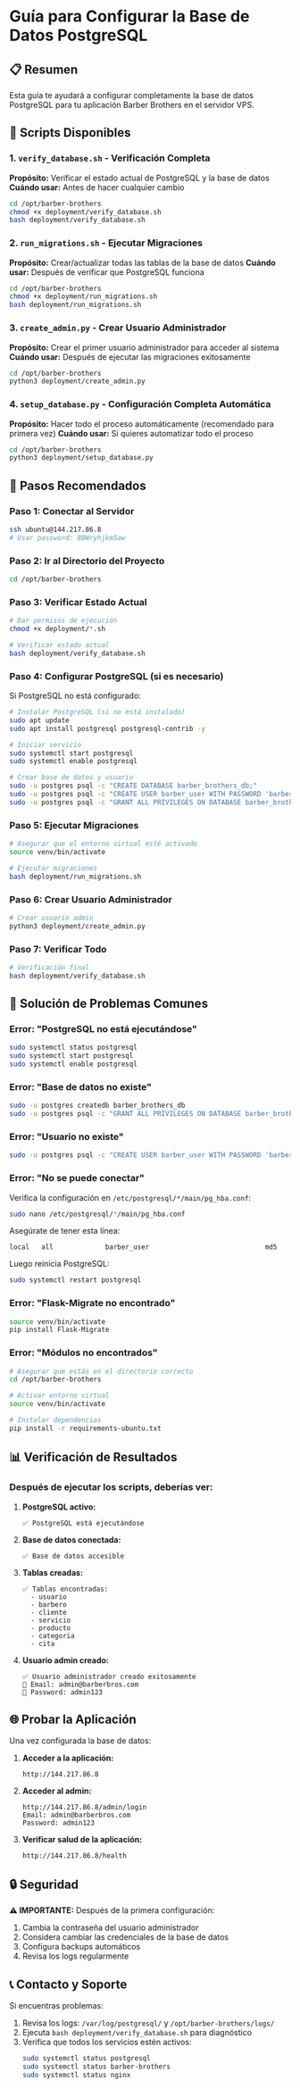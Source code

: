 # Guía para Configurar la Base de Datos PostgreSQL

## 📋 Resumen
Esta guía te ayudará a configurar completamente la base de datos PostgreSQL para tu aplicación Barber Brothers en el servidor VPS.

## 🚀 Scripts Disponibles

### 1. `verify_database.sh` - Verificación Completa
**Propósito:** Verificar el estado actual de PostgreSQL y la base de datos
**Cuándo usar:** Antes de hacer cualquier cambio

```bash
cd /opt/barber-brothers
chmod +x deployment/verify_database.sh
bash deployment/verify_database.sh
```

### 2. `run_migrations.sh` - Ejecutar Migraciones
**Propósito:** Crear/actualizar todas las tablas de la base de datos
**Cuándo usar:** Después de verificar que PostgreSQL funciona

```bash
cd /opt/barber-brothers
chmod +x deployment/run_migrations.sh
bash deployment/run_migrations.sh
```

### 3. `create_admin.py` - Crear Usuario Administrador
**Propósito:** Crear el primer usuario administrador para acceder al sistema
**Cuándo usar:** Después de ejecutar las migraciones exitosamente

```bash
cd /opt/barber-brothers
python3 deployment/create_admin.py
```

### 4. `setup_database.py` - Configuración Completa Automática
**Propósito:** Hacer todo el proceso automáticamente (recomendado para primera vez)
**Cuándo usar:** Si quieres automatizar todo el proceso

```bash
cd /opt/barber-brothers
python3 deployment/setup_database.py
```

## 📝 Pasos Recomendados

### Paso 1: Conectar al Servidor
```bash
ssh ubuntu@144.217.86.8
# Usar password: 8BWryhjkm5aw
```

### Paso 2: Ir al Directorio del Proyecto
```bash
cd /opt/barber-brothers
```

### Paso 3: Verificar Estado Actual
```bash
# Dar permisos de ejecución
chmod +x deployment/*.sh

# Verificar estado actual
bash deployment/verify_database.sh
```

### Paso 4: Configurar PostgreSQL (si es necesario)
Si PostgreSQL no está configurado:

```bash
# Instalar PostgreSQL (si no está instalado)
sudo apt update
sudo apt install postgresql postgresql-contrib -y

# Iniciar servicio
sudo systemctl start postgresql
sudo systemctl enable postgresql

# Crear base de datos y usuario
sudo -u postgres psql -c "CREATE DATABASE barber_brothers_db;"
sudo -u postgres psql -c "CREATE USER barber_user WITH PASSWORD 'barber_password_2024';"
sudo -u postgres psql -c "GRANT ALL PRIVILEGES ON DATABASE barber_brothers_db TO barber_user;"
```

### Paso 5: Ejecutar Migraciones
```bash
# Asegurar que el entorno virtual esté activado
source venv/bin/activate

# Ejecutar migraciones
bash deployment/run_migrations.sh
```

### Paso 6: Crear Usuario Administrador
```bash
# Crear usuario admin
python3 deployment/create_admin.py
```

### Paso 7: Verificar Todo
```bash
# Verificación final
bash deployment/verify_database.sh
```

## 🔧 Solución de Problemas Comunes

### Error: "PostgreSQL no está ejecutándose"
```bash
sudo systemctl status postgresql
sudo systemctl start postgresql
sudo systemctl enable postgresql
```

### Error: "Base de datos no existe"
```bash
sudo -u postgres createdb barber_brothers_db
sudo -u postgres psql -c "GRANT ALL PRIVILEGES ON DATABASE barber_brothers_db TO barber_user;"
```

### Error: "Usuario no existe"
```bash
sudo -u postgres psql -c "CREATE USER barber_user WITH PASSWORD 'barber_password_2024';"
```

### Error: "No se puede conectar"
Verifica la configuración en `/etc/postgresql/*/main/pg_hba.conf`:
```bash
sudo nano /etc/postgresql/*/main/pg_hba.conf
```

Asegúrate de tener esta línea:
```
local   all             barber_user                             md5
```

Luego reinicia PostgreSQL:
```bash
sudo systemctl restart postgresql
```

### Error: "Flask-Migrate no encontrado"
```bash
source venv/bin/activate
pip install Flask-Migrate
```

### Error: "Módulos no encontrados"
```bash
# Asegurar que estás en el directorio correcto
cd /opt/barber-brothers

# Activar entorno virtual
source venv/bin/activate

# Instalar dependencias
pip install -r requirements-ubuntu.txt
```

## 📊 Verificación de Resultados

### Después de ejecutar los scripts, deberías ver:

1. **PostgreSQL activo:**
   ```
   ✅ PostgreSQL está ejecutándose
   ```

2. **Base de datos conectada:**
   ```
   ✅ Base de datos accesible
   ```

3. **Tablas creadas:**
   ```
   ✅ Tablas encontradas:
     - usuario
     - barbero
     - cliente
     - servicio
     - producto
     - categoria
     - cita
   ```

4. **Usuario admin creado:**
   ```
   ✅ Usuario administrador creado exitosamente
   📧 Email: admin@barberbros.com
   🔐 Password: admin123
   ```

## 🌐 Probar la Aplicación

Una vez configurada la base de datos:

1. **Acceder a la aplicación:**
   ```
   http://144.217.86.8
   ```

2. **Acceder al admin:**
   ```
   http://144.217.86.8/admin/login
   Email: admin@barberbros.com
   Password: admin123
   ```

3. **Verificar salud de la aplicación:**
   ```
   http://144.217.86.8/health
   ```

## 🔒 Seguridad

**⚠️ IMPORTANTE:** Después de la primera configuración:

1. Cambia la contraseña del usuario administrador
2. Considera cambiar las credenciales de la base de datos
3. Configura backups automáticos
4. Revisa los logs regularmente

## 📞 Contacto y Soporte

Si encuentras problemas:
1. Revisa los logs: `/var/log/postgresql/` y `/opt/barber-brothers/logs/`
2. Ejecuta `bash deployment/verify_database.sh` para diagnóstico
3. Verifica que todos los servicios estén activos:
   ```bash
   sudo systemctl status postgresql
   sudo systemctl status barber-brothers
   sudo systemctl status nginx
   ```

